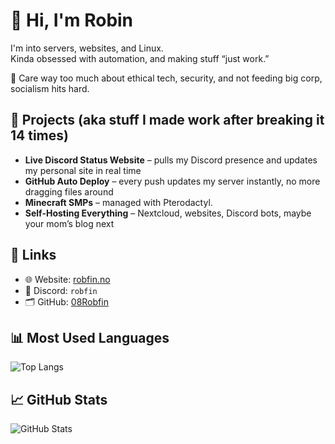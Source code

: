 # 👋 Hi, I'm Robin

I'm into servers, websites, and Linux.  
Kinda obsessed with automation, and making stuff “just work.”

🔐 Care way too much about ethical tech, security, and not feeding big corp, socialism hits hard.

## 🔧 Projects (aka stuff I made work after breaking it 14 times)
- **Live Discord Status Website** – pulls my Discord presence and updates my personal site in real time
- **GitHub Auto Deploy** – every push updates my server instantly, no more dragging files around
- **Minecraft SMPs** – managed with Pterodactyl.
- **Self-Hosting Everything** – Nextcloud, websites, Discord bots, maybe your mom’s blog next

## 🔗 Links
- 🌐 Website: [robfin.no](https://robfin.no)
- 💬 Discord: `robfin`
- 🗂️ GitHub: [08Robfin](https://github.com/08Robfin)

## 📊 Most Used Languages
![Top Langs](https://github-readme-stats.vercel.app/api/top-langs/?username=08Robfin&layout=compact&theme=default)

## 📈 GitHub Stats
![GitHub Stats](https://github-readme-stats.vercel.app/api?username=08Robfin&show_icons=true&theme=default)
